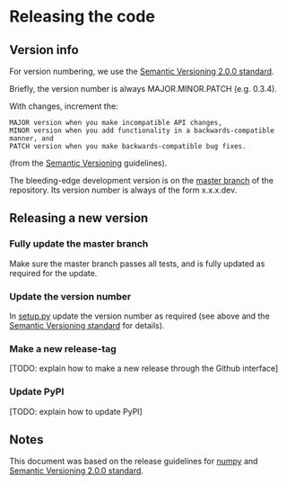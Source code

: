 Releasing the code
==================
Version info
------------
For version numbering, we use the [Semantic Versioning 2.0.0 standard][semver].

Briefly, the version number is always MAJOR.MINOR.PATCH (e.g. 0.3.4).

With changes, increment the:

    MAJOR version when you make incompatible API changes,
    MINOR version when you add functionality in a backwards-compatible manner, and
    PATCH version when you make backwards-compatible bug fixes.

(from the [Semantic Versioning][semver] guidelines).

The bleeding-edge development version is on the [master branch][our repo] of
the repository. Its version number is always of the form x.x.x.dev.

Releasing a new version
-----------------------
### Fully update the master branch
Make sure the master branch passes all tests, and is fully updated as required
for the update.

### Update the version number
In [setup.py][setup py] update the version number as required (see above and
  the [Semantic Versioning standard][semver] for details).

### Make a new release-tag
[TODO: explain how to make a new release through the Github interface]

### Update PyPI
[TODO: explain how to update PyPI]

Notes
-----

This document was based on the release guidelines for
[numpy][numpy release] and
[Semantic Versioning 2.0.0 standard][semver].

  [our repo]: http://github.com/rochefort-tools/fissa/
  [numpy release]: https://github.com/numpy/numpy/blob/master/doc/HOWTO_RELEASE.rst.txt
  [setup py]: https://github.com/rochefort-lab/fissa/blob/master/setup.py
  [semver]: https://semver.org/spec/v2.0.0.html
